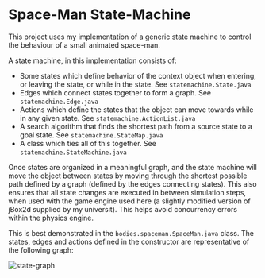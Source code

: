 # Space-Man State-Machine

This project uses my implementation of a generic state machine to control the behaviour of a small animated space-man.

A state machine, in this implementation consists of:
* Some states which define behavior of the context object when entering, or leaving the state, or while in the state. See ```statemachine.State.java```
* Edges which connect states together to form a graph. See ```statemachine.Edge.java```
* Actions which define the states that the object can move towards while in any given state. See ```statemachine.ActionList.java```
* A search algorithm that finds the shortest path from a source state to a goal state. See ```statemachine.StateMap.java```
* A class which ties all of this together. See ```statemachine.StateMachine.java```

Once states are organized in a meaningful graph, and the state machine will move the object between states by moving through the shortest possible path defined by a graph (defined by the edges connecting states). This also ensures that all state changes are executed in between simulation steps, when used with the game engine used here (a slightly modified version of jBox2d supplied by my universit). This helps avoid concurrency errors within the physics engine.

This is best demonstrated in the ```bodies.spaceman.SpaceMan.java``` class. The states, edges and actions defined in the constructor are representative of the following graph:

![state-graph](ragnarula/SpaceManStateMachine/master/images/graph.jpg?raaw=true "State Graph")
